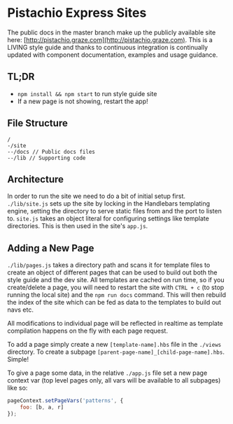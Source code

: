 Pistachio Express Sites
===
The public docs in the master branch make up the publicly available site here: [http://pistachio.graze.com](http://pistachio.graze.com).  This is a LIVING style guide and thanks to continuous integration is continually updated with component documentation, examples and usage guidance.

TL;DR
---
 - `npm install && npm start` to run style guide site
 - If a new page is not showing, restart the app!

File Structure
---

```
/
-/site
--/docs // Public docs files
--/lib // Supporting code
```

Architecture
---
In order to run the site we need to do a bit of initial setup first.  `./lib/site.js` sets up the site by locking in the Handlebars templating engine, setting the directory to serve static files from and the port to listen to.  `site.js` takes an object literal for configuring settings like template directories.  This is then used in the site's `app.js`.

Adding a New Page
---
`./lib/pages.js` takes a directory path and scans it for template files to create an object of different pages that can be used to build out both the style guide and the dev site.  All templates are cached on run time, so if you create/delete a page, you will need to restart the site with `CTRL + c` (to stop running the local site) and the `npm run docs` command.  This will then rebuild the index of the site which can be fed as data to the templates to build out navs etc.

All modifications to individual page will be reflected in realtime as template compilation happens on the fly with each page request.

To add a page simply create a new `[template-name].hbs` file in the `./views` directory.  To create a subpage `[parent-page-name]_[child-page-name].hbs`.  Simple!

To give a page some data, in the relative `./app.js` file set a new page context var (top level pages only, all vars will be available to all subpages) like so:

```javascript
pageContext.setPageVars('patterns', {
    foo: [b, a, r]
});
```
